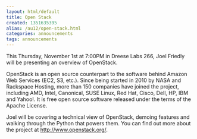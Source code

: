 ```yaml
---
layout: html/default
title: Open Stack
created: 1351635395
alias: /au12/open-stack.html
categories: announcements
tags: announcements
---
```

This Thursday, November 1st at 7:00PM in Dreese Labs 266, Joel Friedly will be presenting an overview of OpenStack.

OpenStack is an open source counterpart to the software behind Amazon Web Services (EC2, S3, etc.). Since being started in 2010 by NASA and Rackspace Hosting, more than 150 companies have joined the project, including AMD, Intel, Canonical, SUSE Linux, Red Hat, Cisco, Dell, HP, IBM and Yahoo!. It is free open source software released under the terms of the Apache License.

Joel will be covering a technical view of OpenStack, demoing features and walking through the Python that powers them.  You can find out more about the project at http://www.openstack.org/.
